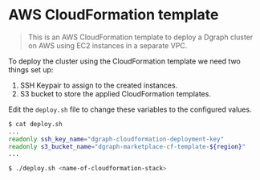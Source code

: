 # AWS CloudFormation template

> This is an AWS CloudFormation template to deploy a Dgraph cluster on AWS using EC2 instances in a separate VPC.

To deploy the cluster using the CloudFormation template we need two things set up:

1. SSH Keypair to assign to the created instances.
2. S3 bucket to store the applied CloudFormation templates.

Edit the `deploy.sh` file to change these variables to the configured values.

```sh
$ cat deploy.sh
...
readonly ssh_key_name="dgraph-cloudformation-deployment-key"
readonly s3_bucket_name="dgraph-marketplace-cf-template-${region}"
...

$ ./deploy.sh <name-of-cloudformation-stack>
```
